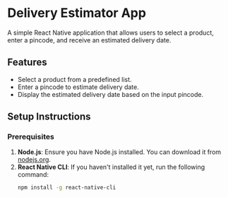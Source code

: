# Delivery Estimator App

A simple React Native application that allows users to select a product, enter a pincode, and receive an estimated delivery date.

## Features

- Select a product from a predefined list.
- Enter a pincode to estimate delivery date.
- Display the estimated delivery date based on the input pincode.

## Setup Instructions

### Prerequisites

1. **Node.js**: Ensure you have Node.js installed. You can download it from [nodejs.org](https://nodejs.org/).
2. **React Native CLI**: If you haven't installed it yet, run the following command:
   ```bash
   npm install -g react-native-cli